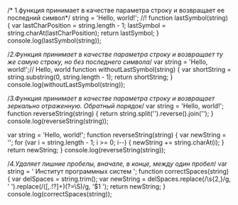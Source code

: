 /* 1.функция принимает в качестве параметра строку и возвращает ее последний символ*/
string = 'Hello, world!'; //!
function lastSymbol(string) {
  var lastCharPosition = string.length - 1;
  lastSymbol = string.charAt(lastCharPosition);
  return lastSymbol;
}
  console.log(lastSymbol(string));

/*2.Функция принимает в качестве параметра строку и возвращает ту же самую строку, но без последнего символа*/
var string = 'Hello, world!';// Hello, world
function withoutLastSymbol(string) {
  var shortString = string.substring(0, string.length - 1);
  return shortString;
}
  console.log(withoutLastSymbol(string));

/*3.Функция принимает в качестве параметра строку и возвращает зеркально отраженную. Обратный порядок*/
var string = 'Hello, world!';
function reverseString(string) {
  return string.split('').reverse().join('');
}
  console.log(reverseString(string));

var string = 'Hello, world!';
function reverseString(string) {
  var newString = '';
  for (var i = string.length - 1; i >= 0; i--) {
    newString += string.charAt(i);
  }
  return newString;
}
  console.log(reverseString(string));
    
/*4.Удаляет лишние пробелы, вначале, в конце, между один пробел*/
var string = '    Институт программных      систем    ';
function correctSpaces(string) {
  var delSpaces = string.trim();
  var newString = delSpaces.replace(/\s{2,}/g, ' ').replace(/([,.!?]+)(?=\S)/g, '$1 ');
  return newString;
}
  console.log(correctSpaces(string));
